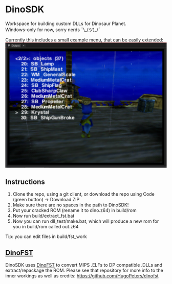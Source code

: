 # DinoSDK
Workspace for building custom DLLs for Dinosaur Planet.  
Windows-only for now, sorry nerds ¯\\\_(ツ)\_/¯

Currently this includes a small example menu, that can be easily extended:  
![](./screen.png)

## Instructions
1. Clone the repo, using a git client, or download the repo using Code (green button) -> Download ZIP
2. Make sure there are no spaces in the path to DinoSDK!
3. Put your cracked ROM (rename it to dino.z64) in build/rom
4. Now run build/extract_fst.bat
5. Now you can run dll_test/make.bat, which will produce a new rom for you in build/rom called out.z64

Tip: you can edit files in build/fst_work

## [DinoFST](https://github.com/HugoPeters/dinofst)
DinoSDK uses [DinoFST](https://github.com/HugoPeters/dinofst) to convert MIPS .ELFs to DP compatible .DLLs and extract/repackage the ROM.  Please see that repository for more info to the inner workings as well as credits:
https://github.com/HugoPeters/dinofst
